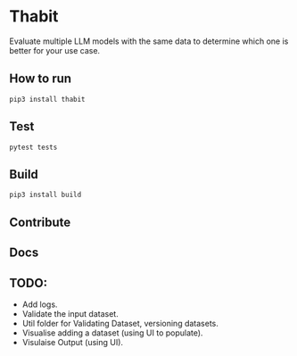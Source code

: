 # Thabit

Evaluate multiple LLM models with the same data to determine which one is better for your use case.

## How to run

```shell
pip3 install thabit
```

## Test

```shell
pytest tests
```

## Build

```shell
pip3 install build
```

## Contribute

## Docs

## TODO:

- Add logs.
- Validate the input dataset.
- Util folder for Validating Dataset, versioning datasets.
- Visualise adding a dataset (using UI to populate).
- Visulaise Output (using UI).
